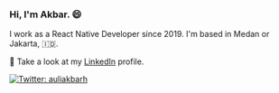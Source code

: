 ### Hi,  I'm Akbar. 😄

I work as a React Native Developer since 2019. I'm based in Medan or Jakarta, :indonesia:. 

🔭 Take a look at my [LinkedIn](https://www.linkedin.com/in/aulia-akbar-harahap/) profile.

<!-- For now I still don't have a repository to be proud of, but I'm working on it. -->

[![Twitter: auliakbarh](https://img.shields.io/twitter/follow/auliakbarh?style=social)](https://twitter.com/auliakbarh)


<!--
**auliakbarh/auliakbarh** is a ✨ _special_ ✨ repository because its `README.md` (this file) appears on your GitHub profile.

Here are some ideas to get you started:

- 🔭 I’m currently working on ...
- 🌱 I’m currently learning ...
- 👯 I’m looking to collaborate on ...
- 🤔 I’m looking for help with ...
- 💬 Ask me about ...
- 📫 How to reach me: ...
- 😄 Pronouns: ...
- ⚡ Fun fact: ...
-->
